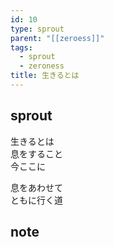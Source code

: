 ```yaml
---
id: 10
type: sprout
parent: "[[zeroess]]"
tags:
  - sprout
  - zeroness
title: 生きるとは
---
```

## sprout
生きるとは  
息をすること  
今ここに

息をあわせて  
ともに行く道
## note

